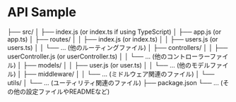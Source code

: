 # API Sample



├── src/
│   ├── index.js (or index.ts if using TypeScript)
│   ├── app.js (or app.ts)
│   ├── routes/
│   │   ├── index.js (or index.ts)
│   │   ├── users.js (or users.ts)
│   │   └── ... (他のルーティングファイル)
│   ├── controllers/
│   │   ├── userController.js (or userController.ts)
│   │   └── ... (他のコントローラーファイル)
│   ├── models/
│   │   ├── user.js (or user.ts)
│   │   └── ... (他のモデルファイル)
│   ├── middleware/
│   │   └── ... (ミドルウェア関連のファイル)
│   └── utils/
│       └── ... (ユーティリティ関連のファイル)
├── package.json
└── ... (その他の設定ファイルやREADMEなど)
